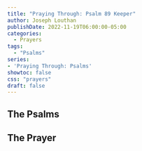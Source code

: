 ```yaml
---
title: "Praying Through: Psalm 89 Keeper"
author: Joseph Louthan
publishDate: 2022-11-19T06:00:00-05:00
categories:
  - Prayers
tags:
  - "Psalms"
series:
- 'Praying Through: Psalms'
showtoc: false
css: "prayers"
draft: false
---
```

## The Psalms



## The Prayer

<div style="font-variant: small-caps;">

</div>

```text

```

